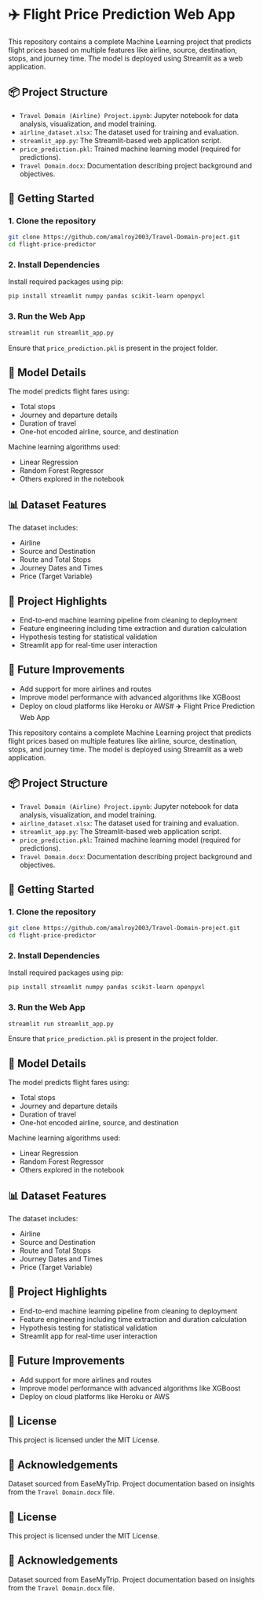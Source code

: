 # ✈️ Flight Price Prediction Web App

This repository contains a complete Machine Learning project that predicts flight prices based on multiple features like airline, source, destination, stops, and journey time. The model is deployed using Streamlit as a web application.

## 📦 Project Structure

- `Travel Domain (Airline) Project.ipynb`: Jupyter notebook for data analysis, visualization, and model training.
- `airline_dataset.xlsx`: The dataset used for training and evaluation.
- `streamlit_app.py`: The Streamlit-based web application script.
- `price_prediction.pkl`: Trained machine learning model (required for predictions).
- `Travel Domain.docx`: Documentation describing project background and objectives.

## 🚀 Getting Started

### 1. Clone the repository

```bash
git clone https://github.com/amalroy2003/Travel-Domain-project.git
cd flight-price-predictor
```

### 2. Install Dependencies

Install required packages using pip:

```bash
pip install streamlit numpy pandas scikit-learn openpyxl
```

### 3. Run the Web App

```bash
streamlit run streamlit_app.py
```

Ensure that `price_prediction.pkl` is present in the project folder.

## 🧠 Model Details

The model predicts flight fares using:
- Total stops
- Journey and departure details
- Duration of travel
- One-hot encoded airline, source, and destination

Machine learning algorithms used:
- Linear Regression
- Random Forest Regressor
- Others explored in the notebook

## 📊 Dataset Features

The dataset includes:
- Airline
- Source and Destination
- Route and Total Stops
- Journey Dates and Times
- Price (Target Variable)

## 📄 Project Highlights

- End-to-end machine learning pipeline from cleaning to deployment
- Feature engineering including time extraction and duration calculation
- Hypothesis testing for statistical validation
- Streamlit app for real-time user interaction

## 📌 Future Improvements

- Add support for more airlines and routes
- Improve model performance with advanced algorithms like XGBoost
- Deploy on cloud platforms like Heroku or AWS# ✈️ Flight Price Prediction Web App

This repository contains a complete Machine Learning project that predicts flight prices based on multiple features like airline, source, destination, stops, and journey time. The model is deployed using Streamlit as a web application.

## 📦 Project Structure

- `Travel Domain (Airline) Project.ipynb`: Jupyter notebook for data analysis, visualization, and model training.
- `airline_dataset.xlsx`: The dataset used for training and evaluation.
- `streamlit_app.py`: The Streamlit-based web application script.
- `price_prediction.pkl`: Trained machine learning model (required for predictions).
- `Travel Domain.docx`: Documentation describing project background and objectives.

## 🚀 Getting Started

### 1. Clone the repository

```bash
git clone https://github.com/amalroy2003/Travel-Domain-project.git
cd flight-price-predictor
```

### 2. Install Dependencies

Install required packages using pip:

```bash
pip install streamlit numpy pandas scikit-learn openpyxl
```

### 3. Run the Web App

```bash
streamlit run streamlit_app.py
```

Ensure that `price_prediction.pkl` is present in the project folder.

## 🧠 Model Details

The model predicts flight fares using:
- Total stops
- Journey and departure details
- Duration of travel
- One-hot encoded airline, source, and destination

Machine learning algorithms used:
- Linear Regression
- Random Forest Regressor
- Others explored in the notebook

## 📊 Dataset Features

The dataset includes:
- Airline
- Source and Destination
- Route and Total Stops
- Journey Dates and Times
- Price (Target Variable)

## 📄 Project Highlights

- End-to-end machine learning pipeline from cleaning to deployment
- Feature engineering including time extraction and duration calculation
- Hypothesis testing for statistical validation
- Streamlit app for real-time user interaction

## 📌 Future Improvements

- Add support for more airlines and routes
- Improve model performance with advanced algorithms like XGBoost
- Deploy on cloud platforms like Heroku or AWS

## 📜 License

This project is licensed under the MIT License.

## 🙌 Acknowledgements

Dataset sourced from EaseMyTrip. Project documentation based on insights from the `Travel Domain.docx` file.


## 📜 License

This project is licensed under the MIT License.

## 🙌 Acknowledgements

Dataset sourced from EaseMyTrip. Project documentation based on insights from the `Travel Domain.docx` file.
